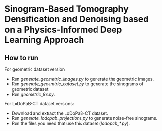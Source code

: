 # Sinogram-Based Tomography Densification and Denoising based on a Physics-Informed Deep Learning Approach

## How to run

For geometric dataset version:
- Run *generate_geometric_images.py* to generate the geometric images.
- Run *generate_geoemtric_dataset.py* to generate the sinograms of geometric dataset.
- Run *geometric_8x.py*.

For LoDoPaB-CT dataset versions:
- [Download](https://zenodo.org/records/3384092) and extract the LoDoPaB-CT dataset.
- Run *generate_lodopab_projections.py* to generate noise-free sinograms.
- Run the files you need that use this dataset (*lodopab_\*.py*).
